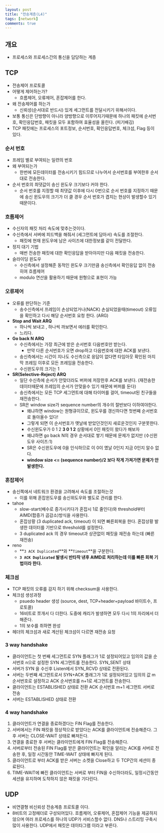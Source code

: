 ```yaml
---
layout: post
title: "전송계층(L4)"
tags: [network]
comments: true
---
```


## 개요

- 프로세스와 프로세스간의 통신을 담당하는 계층

## TCP

- 전송제어 프로토콜
- 어떻게 제어하는가?
    - 흐름제어, 오류제어, 혼잡제어를 한다.
- 왜 전송제어를 하는가
    - 신뢰성(순서대로 반드시) 있게 세그먼트를 전달시키기 위해서이다.
- 보통 통신은 단방향이 아니라 양방향으로 이루어지기때문에 하나의 패킷에 순서번호, 확인응답번호, 패킷을 모두 포함하여 효율성을 올린다. (피기배깅)
- TCP 패킷에는 프로세스의 포트정보, 순서번호, 확인응답번호, 체크섬, Flag 등이 있다.

### 순서 번호

- 프레임 별로 부여되는 일련의 번호
- 왜 부여되는가
    - 한번에 모든데이터를 전송시키기 힘드므로 나누어서 순서번호를 부여한후 순서대로 전송한다.
- 순서 번호의 최댓값이 송신 윈도우 크기보다 커야 한다.
    - 순서 번호를 지정할 때 최댓값 이후에 다시 0번으로 순서 번호를 지정하기 때문에 송신 윈도우의 크기가 더 클 경우 순서 번호가 겹치는 현상이 발생할수 있기 때문이다.

### 흐름제어

- 수신자의 패킷 처리 속도에 맞추는것이다.
- 수신측에서 서버에 피드백을 해줘서 (세그먼트에 담아서) 속도를 조절한다.
    - 패킷에 현재 윈도우에 남은 사이즈에 대한정보를 같이 전달한다.
- 정지 대기 기법
    - 매번 전송한 패킷에 대한 확인응답을 받아야지만 다음 패킷을 전송한다.
- 슬라이딩 윈도우
    - 수신측에서 설정해준 동적인 윈도우 크기만큼 송신측에서 확인응답 없이 전송히여 흐름제어
    - modulo 연산을 활용하기 때문에 원형으로 표현이 가능

### 오류제어

- 오류를 판단하는 기준
    - 송수신측에서 프레임이 손상되었거나(NACK) 손실되었을때(timeout) 오류임을 확인하고 다시 해당 순서번호 요청 한다. (ARG)
- **Stop and Wait ARQ**
    - 하나씩 보내고 , 하나씩 까보면서 에러를 확인한다.
    - 느리다.
- **Go back N ARQ**
    - 수신측에서는 가장 최근에 받은 순서번호 다음번호만 받는다.
        - 만약 다른 순서번호가 오면 drop하고 다음번호에 대한 ACK를 보낸다.
    - 송신측에서는 시간이 지나도 수신측으로 응답이 없다면 타임아웃 확인된 마지막 프레임 이후로 모든 프레임을 전송한다.
    - 수신윈도우의 크기는 1
- **SR(Selective-Reject) ARQ**
    - 일단 수신측에 순서가 안맞더라도 버퍼에 저장한후 ACK를 보낸다.  (재전송한 데이터때문에 프레임의 순서가 안맞을수 있기 때문에 버퍼를 둔다)
    - 송신측에서는 모든 TCP 세그먼트에 대해 타이머를 걸어, timeout된 친구들을 재전송한다.
    - SR은 window size가 sequence number의 개수의 절반보다 이하여야한다.
        - 왜냐하면 window는 원형큐이므로, 윈도우를 갱신하다면 첫번째 순서번호로 돌아올수 있다!
        - 그렇게 되면 이 순서번호가 옛날에 받았던것인지 새로운것인지 구분못한다.
        - 수신윈도우가 0 1 2 **3 0 1 2** 상황에서 0인 패킷이 왔다가 해보자
        - 왜냐하면 go back N의 경우 순서대로 쌓기 때문에 문제가 없지만 (수신윈도우 사이즈:1)
        - SR은 수신윈도우에 0을 인식하므로 이 0이 옜날 0인지 지금 0인지 알수 없다.
        - **window size <= (sequence number)/2 보다 작게 가져가면 문제가 안발생한다.**

### 혼잡제어

- 송신쪽에서 네트워크 환경을 고려해서 속도를 조절하는것
    - 이를 위해 혼잡윈도우를 송신위도우와 별도로 관리를 한다.
- tahoe
    - slow-start(배수로 증가시키다가 혼잡시 1로 줄인다)와 threshold부터 AIMD(합증가 곱감소)방식을 사용한다.
    - 혼잡상황 (3 duplicated ack, timeout) 이 되면 빠른회복을 한다. 혼잡상황 발생한 데이터를 기반으로 threshold를 설정한다.
    - 3 duplicated ack 의 경우 timeout과 상관없이 패킷을 재전송 하는데 (빠른 재전송)
- reno
    - **`3 ACK Duplicated`**와 **`Timeout`**을 구분한다.
    - **`3 ACK Duplicated` 발생시 반타작 낸후 AIMD로 처리하는데 이를 빠른 회복 기법이라 한다.**

### 체크섬

- TCP 패킷의 오류를 감지 하기 위해 checksum을 사용한다.
- 체크섬 생성과정
    - psuedo header 생성 (source, dest, TCP+header+payload 바이트수, 프로토콜)
    - 16비트로 쪼개서 다 더한다. 도중에 캐리가 발생하면 모두 다시 1의 자리에서 더해준다.
    - 1의 보수를 취하면 완성
- 헤더의 체크섬과 새로 계산된 체크섬이 다르면 재전송 요청

### 3 way handshake

- 클라이언트는 첫 번째 세그먼트로 SYN 플래그가 1로 설정되어있고 임의의 값을 순서번호 n으로 설정한 SYN 세그먼트를 전송한다.  SYN_SENT 상태
- 서버가 SYN 을 수신후 Listen에서 SYN_RCVD 상태로 전환된다.
- 서버는 두번째 세그먼트로서 SYN+ACK 플래그가 1로 설정되어있고 임의의 값 m 순서번호로 설정하고 ACK 순서번호를 n+1로 세그먼트를 전송한다.
- 클라이언트는 ESTABLISHED 상태로 전환 ACK  순서번호 m+1 세그먼트 서버로 전송
- 서버는  ESTABLISHED 상태로 전환

### 4 way handshake

1. 클라이언트가 연결을 종료하겠다는 FIN Flag를 전송한다.
2. 서버에서는 FIN 패킷을 정상적으로 받았다는 ACK를 클라이언트에 전송해준다. 그 후 서버는 CLOSE-WAIT 상태로 빠져든다.
3. 연결을 종료한 후 서버는 클라이언트에게 FIN Flag를 전송해준다.
4. 서버로부터 전송된 FIN Flag를 받은 클라이언트는 확인을 알리는 ACK를 서버로 전송한 후, 일정 시간동안 TIME-WAIT 상태에 빠지게 된다.
5. 클라이언트로 부터 ACK를 받은 서버는 소켓을 Close하고 두 TCP간의 세션이 종료된다.
6. TIME-WAIT에 빠진 클라이언트는 서버로 부터 FIN을 수신하더라도, 일정시간동안 세션을 유지하며 도착하지 않은 패킷을 기다린다.

## UDP

- 비연결형 비신뢰성 전송계층 프로토콜 이다.
- 8비트의 고정헤더로 구성되어있다. 흐름제어, 오류제어, 혼잡제어 기능을 제공하지 않으며 여러 프로세스를 하나의 UDP가 서비스할수 없다. DNS나 스트리밍 구축시 많이 사용한다. UDP에서 패킷은 데이타그램 이라고 부른다.